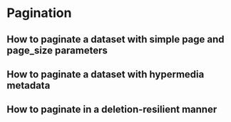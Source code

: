 # Pagination

## How to paginate a dataset with simple page and page_size parameters

## How to paginate a dataset with hypermedia metadata

## How to paginate in a deletion-resilient manner
